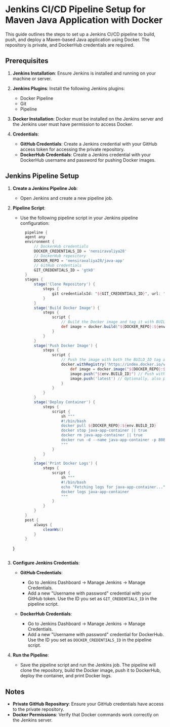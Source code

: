 # Jenkins CI/CD Pipeline Setup for Maven Java Application with Docker

This guide outlines the steps to set up a Jenkins CI/CD pipeline to build, push, and deploy a Maven-based Java application using Docker. The repository is private, and DockerHub credentials are required.

## Prerequisites

1. **Jenkins Installation**: Ensure Jenkins is installed and running on your machine or server.
2. **Jenkins Plugins**: Install the following Jenkins plugins:
   - Docker Pipeline
   - Git
   - Pipeline

3. **Docker Installation**: Docker must be installed on the Jenkins server and the Jenkins user must have permission to access Docker.

4. **Credentials**:
   - **GitHub Credentials**: Create a Jenkins credential with your GitHub access token for accessing the private repository.
   - **DockerHub Credentials**: Create a Jenkins credential with your DockerHub username and password for pushing Docker images.

## Jenkins Pipeline Setup

1. **Create a Jenkins Pipeline Job**:
   - Open Jenkins and create a new pipeline job.

2. **Pipeline Script**:
   - Use the following pipeline script in your Jenkins pipeline configuration:

     ```groovy
       pipeline {
       agent any
       environment {
           // DockerHub credentials
           DOCKER_CREDENTIALS_ID = 'nensiravaliya28'
           // DockerHub repository
           DOCKER_REPO = 'nensiravaliya28/java-app'
           // GitHub credentials
           GIT_CREDENTIALS_ID = 'gtk0'
       }
       stages {
           stage('Clone Repository') {
               steps {
                   git credentialsId: "${GIT_CREDENTIALS_ID}", url: 'https://github.com/Nency-Ravaliya/Day15.git', branch: 'main'
               }
           }
           stage('Build Docker Image') {
               steps {
                   script {
                       // Build the Docker image and tag it with BUILD_ID
                       def image = docker.build("${DOCKER_REPO}:${env.BUILD_ID}")
                   }
               }
           }
           stage('Push Docker Image') {
               steps {
                   script {
                       // Push the image with both the BUILD_ID tag and the 'latest' tag
                       docker.withRegistry('https://index.docker.io/v1/', "${DOCKER_CREDENTIALS_ID}") {
                           def image = docker.image("${DOCKER_REPO}:${env.BUILD_ID}")
                           image.push("${env.BUILD_ID}") // Push with BUILD_ID tag
                           image.push('latest') // Optionally, also push with 'latest' tag
                       }
                   }
               }
           }
           stage('Deploy Container') {
               steps {
                   script {
                       sh """
                       #!/bin/bash
                       docker pull ${DOCKER_REPO}:${env.BUILD_ID}
                       docker stop java-app-container || true
                       docker rm java-app-container || true
                       docker run -d --name java-app-container -p 8081:8081 ${DOCKER_REPO}:${env.BUILD_ID}
                       """
                   }
               }
           }
           stage('Print Docker Logs') {
               steps {
                   script {
                       sh """
                       #!/bin/bash
                       echo "Fetching logs for java-app-container..."
                       docker logs java-app-container
                       """
                   }
               }
           }
       }
       post {
           always {
               cleanWs()
           }
       }
   }
   ```

4. **Configure Jenkins Credentials**:
   - **GitHub Credentials**:
     - Go to Jenkins Dashboard → Manage Jenkins → Manage Credentials.
     - Add a new "Username with password" credential with your GitHub token. Use the ID you set as `GIT_CREDENTIALS_ID` in the pipeline script.

   - **DockerHub Credentials**:
     - Go to Jenkins Dashboard → Manage Jenkins → Manage Credentials.
     - Add a new "Username with password" credential for DockerHub. Use the ID you set as `DOCKER_CREDENTIALS_ID` in the pipeline script.

5. **Run the Pipeline**:
   - Save the pipeline script and run the Jenkins job. The pipeline will clone the repository, build the Docker image, push it to DockerHub, deploy the container, and print Docker logs.

## Notes

- **Private GitHub Repository**: Ensure your GitHub credentials have access to the private repository.
- **Docker Permissions**: Verify that Docker commands work correctly on the Jenkins server.
